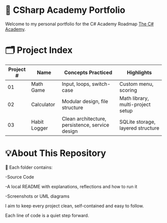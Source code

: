 # 🌸 CSharp Academy Portfolio

Welcome to my personal portfolio for the C# Academy Roadmap [The C# Academy](https://www.thecsharpacademy.com/).

# 🗂 Project Index
| Project # | Name         | Concepts Practiced              | Highlights |
|-----------|--------------|----------------------------------|------------|
| 01        | Math Game    | Input, loops, switch-case        | Custom menu, scoring |
| 02        | Calculator   | Modular design, file structure   | Math library, multi-project setup |
| 03        | Habit Logger  | Clean architecture, persistence, service design    | SQLite storage, layered structure |


# 💡About This Repository

📁 Each folder contains:

-Source Code

-A local README with explanations, reflections and how to run it

-Screenshots or UML diagrams 

I aim to keep every project clean, self-contained and easy to follow.

Each line of code is a quiet step forward.

